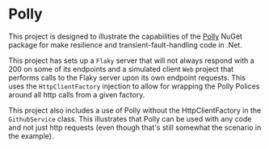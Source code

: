 # Polly

This project is designed to illustrate the capabilities of the [Polly](https://github.com/App-vNext/Polly) NuGet package for make resilience and transient-fault-handling code in .Net.

This project has sets up a `Flaky` server that will not always respond with a 200 on some of its endpoints and a simulated client `Web` project that performs calls to the Flaky server upon its own endpoint requests. This uses the `HttpClientFactory` injection to allow for wrapping the Polly Polices around all http calls from a given factory.

This project also includes a use of Polly without the HttpClientFactory in the `GithubService` class. This illustrates that Polly can be used with any code and not just http requests (even though that's still somewhat the scenario in the example).
